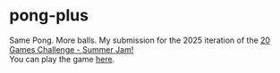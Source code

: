 # pong-plus
Same Pong. More balls. My submission for the 2025 iteration of the [20 Games Challenge - Summer Jam!](https://itch.io/jam/20-games-challenge-summer-jam)<br/>
You can play the game [here](https://coelaphon.itch.io/pong-plus).
